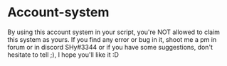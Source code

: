 # Account-system

By using this account system in your script, you're NOT allowed to claim this system as yours. If you find any error or bug in it, shoot me a pm in forum or in discord SHy#3344 or if you have some suggestions, don't hesitate to tell ;), I hope you'll like it :D
